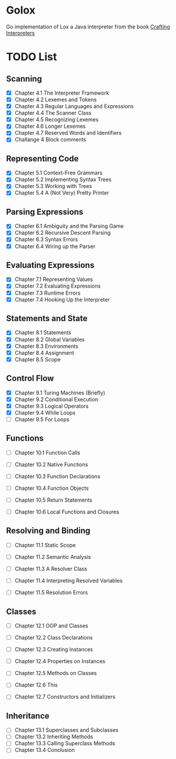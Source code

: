 # Golox

Go implementation of Lox a Java interpreter from the book [Crafting Interpreters](https://craftinginterpreters.com/)


# TODO List 

## Scanning

- [x] Chapter 4.1 The Interpreter Framework
- [x] Chapter 4.2 Lexemes and Tokens
- [x] Chapter 4.3 Regular Languages and Expressions
- [x] Chapter 4.4 The Scanner Class
- [x] Chapter 4.5 Recognizing Lexemes
- [x] Chapter 4.6 Longer Lexemes
- [x] Chapter 4.7 Reserved Words and Identifiers
- [x] Challange 4 Block comments

## Representing Code

- [x] Chapter 5.1 Context-Free Grammars
- [x] Chapter 5.2 Implementing Syntax Trees
- [x] Chapter 5.3 Working with Trees
- [x] Chapter 5.4 A (Not Very) Pretty Printer

## Parsing Expressions

- [x] Chapter 6.1 Ambiguity and the Parsing Game
- [x] Chapter 6.2 Recursive Descent Parsing
- [x] Chapter 6.3 Syntax Errors
- [x] Chapter 6.4 Wiring up the Parser

## Evaluating Expressions

- [x] Chapter 7.1 Representing Values
- [x] Chapter 7.2 Evaluating Expressions
- [x] Chapter 7.3 Runtime Errors
- [x] Chapter 7.4 Hooking Up the Interpreter

## Statements and State

- [x] Chapter 8.1 Statements
- [x] Chapter 8.2 Global Variables
- [x] Chapter 8.3 Environments
- [x] Chapter 8.4 Assignment
- [x] Chapter 8.5 Scope

## Control Flow

- [x] Chapter 9.1 Turing Machines (Briefly)
- [x] Chapter 9.2 Conditional Execution
- [x] Chapter 9.3 Logical Operators
- [x] Chapter 9.4 While Loops
- [ ] Chapter 9.5 For Loops

## Functions

- [ ] Chapter 10.1 Function Calls
- [ ] Chapter 10.2 Native Functions
- [ ] Chapter 10.3 Function Declarations
- [ ] Chapter 10.4 Function Objects
- [ ] Chapter 10.5 Return Statements
- [ ] Chapter 10.6 Local Functions and Closures


## Resolving and Binding

- [ ] Chapter 11.1 Static Scope
- [ ] Chapter 11.2 Semantic Analysis
- [ ] Chapter 11.3 A Resolver Class
- [ ] Chapter 11.4 Interpreting Resolved Variables
- [ ] Chapter 11.5 Resolution Errors


## Classes

- [ ] Chapter 12.1 OOP and Classes
- [ ] Chapter 12.2 Class Declarations
- [ ] Chapter 12.3 Creating Instances
- [ ] Chapter 12.4 Properties on Instances
- [ ] Chapter 12.5 Methods on Classes
- [ ] Chapter 12.6 This
- [ ] Chapter 12.7 Constructors and Initializers


## Inheritance

- [ ] Chapter 13.1 Superclasses and Subclasses
- [ ] Chapter 13.2 Inheriting Methods
- [ ] Chapter 13.3 Calling Superclass Methods
- [ ] Chapter 13.4 Conclusion
